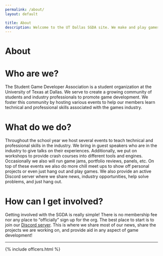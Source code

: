 ```yaml
---
permalink: /about/
layout: default

title: About
description: Welcome to the UT Dallas SGDA site. We make and play games!
---
```


<!-- {% include hero-tileable-bg.html
    path="TileablePatternBlue-168.png"
    text="About us"
%} -->

<div class="ignore content-wrapper gradient-2">
    <div class="content flex flex-column items-center">
        <h1 class="my-12"> About </h1>
    </div>
</div>


# Who are we?

The Student Game Developer Association is a student organization at the University of Texas at Dallas. We serve to create a growing community of students and industry professionals to promote game development. We foster this community by hosting various events to help our members learn technical and professional skills associated with the games industry.

# What do we do?

Throughout the school year we host several events to teach technical and professional skills in the industry. We bring in guest speakers who are in the industry to give talks on their experiences. Additionally, we put on workshops to provide crash courses into different tools and engines. Occasionally we also will run game jams, portfolio reviews, panels, etc. On top of these events we also do more chill meet ups to show off personal projects or even just hang out and play games. We also provide an active Discord server where we share news, industry opportunities, help solve problems, and just hang out.

# How can I get involved?

Getting involved with the SGDA is really simple! There is no membership fee nor any place to “officially” sign up for the org. The best place to start is to join our [Discord server](/discord/). This is where we share most of our news, share the projects we are working on, and provide aid in any aspect of game development!

---

{% include officers.html %}